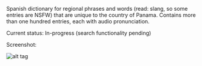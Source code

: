 Spanish dictionary for regional phrases and words (read: slang, so some entries are NSFW) that are unique to the country of Panama. Contains more than one hundred entries, each with audio pronunciation.

Current status: In-progress (search functionality pending)

Screenshot:

![alt tag](https://raw.github.com/jecw/ptydictionary/master/ptydiccionarioscreenshot.png)
